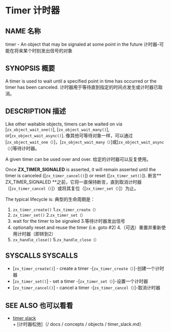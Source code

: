  
# Timer  计时器 

 
## NAME  名称 

timer - An object that may be signaled at some point in the future  计时器-可能在将来某个时刻发出信号的对象

 
## SYNOPSIS  概要 

A timer is used to wait until a specified point in time has occurred or the timer has been canceled. 计时器用于等待直到指定的时间点发生或计时器已取消。

 
## DESCRIPTION  描述 

Like other waitable objects, timers can be waited on via [`zx_object_wait_one()`], [`zx_object_wait_many()`], or[`zx_object_wait_async()`]. 像其他可等待对象一样，可以通过[`zx_object_wait_one（）`]，[`zx_object_wait_many（）`]或[`zx_object_wait_async（）`]等待计时器。

A given timer can be used over and over.  给定的计时器可以反复使用。

Once **ZX_TIMER_SIGNALED** is asserted, it will remain asserted until the timer is canceled ([`zx_timer_cancel()`]) or reset ([`zx_timer_set()`]). 断言** ZX_TIMER_SIGNALED **之前，它将一直保持断言，直到取消计时器（[`zx_timer_cancel（）`]）或将其复位（[`zx_timer_set（）`]）为止。

The typical lifecycle is:  典型的生命周期是：

 
1. `zx_timer_create()`  1.`zx_timer_create（）`
2. `zx_timer_set()`  2.`zx_timer_set（）`
3. wait for the timer to be signaled  3.等待计时器发出信号
4. optionally reset and reuse the timer (i.e. goto #2)  4.（可选）重置并重新使用计时器（即转到2）
5. `zx_handle_close()`  5.`zx_handle_close（）`

 
## SYSCALLS  SYSCALLS 

 
 - [`zx_timer_create()`] - create a timer  -[`zx_timer_create（）`]-创建一个计时器
 - [`zx_timer_set()`] - set a timer  -[`zx_timer_set（）`]-设置一个计时器
 - [`zx_timer_cancel()`] - cancel a timer  -[`zx_timer_cancel（）`]-取消计时器

 
## SEE ALSO  也可以看看 

 
+ [timer slack](/docs/concepts/objects/timer_slack.md)  + [计时器松弛]（/ docs / concepts / objects / timer_slack.md）

